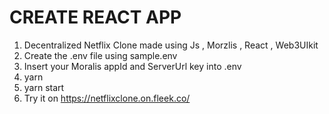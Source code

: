 # CREATE REACT APP
1) Decentralized Netflix Clone  made using Js , Morzlis , React , Web3UIkit
2) Create the .env file using sample.env
3) Insert your Moralis appId and ServerUrl key into .env
4) yarn 
5) yarn start
6) Try it on https://netflixclone.on.fleek.co/
